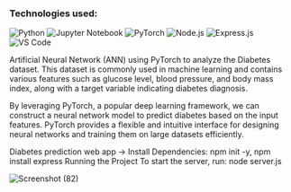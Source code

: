 ### Technologies used:
![Python](https://img.shields.io/badge/Python-3776AB?style=flat-square&logo=python&logoColor=white)
![Jupyter Notebook](https://img.shields.io/badge/Jupyter-FF6F00?style=flat-square&logo=jupyter&logoColor=white)
![PyTorch](https://img.shields.io/badge/PyTorch-EE4C2C?style=flat-square&logo=pytorch&logoColor=white)
![Node.js](https://img.shields.io/badge/Node.js-339933?style=flat-square&logo=node.js&logoColor=white)
![Express.js](https://img.shields.io/badge/Express.js-000000?style=flat-square&logo=express&logoColor=white)
![VS Code](https://img.shields.io/badge/VS%20Code-0078D4?style=flat-square&logo=visual-studio-code&logoColor=white)


Artificial Neural Network (ANN) using PyTorch to analyze the Diabetes dataset. This dataset is commonly used in machine learning and contains various features such as glucose level, blood pressure, and body mass index, along with a target variable indicating diabetes diagnosis.

By leveraging PyTorch, a popular deep learning framework, we can construct a neural network model to predict diabetes based on the input features. PyTorch provides a flexible and intuitive interface for designing neural networks and training them on large datasets efficiently.

Diabetes prediction web app -> Install Dependencies: npm init -y, npm install express
Running the Project
To start the server, run: node server.js

![Screenshot (82)](https://github.com/user-attachments/assets/7237a495-5eb5-47c3-a272-fad82690a920)
